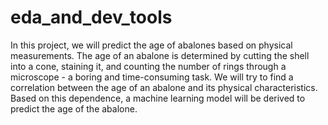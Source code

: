 # eda_and_dev_tools
In this project, we will predict the age of abalones based on physical measurements.  The age of an abalone is determined by cutting the shell into a cone, staining it, and counting the number of rings through a microscope - a boring and time-consuming task.  We will try to find a correlation between the age of an abalone and its physical characteristics. Based on this dependence, a machine learning model will be derived to predict the age of the abalone.
